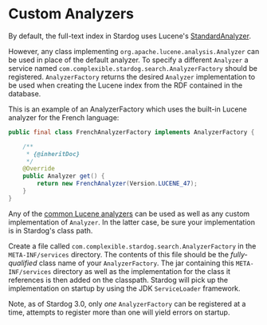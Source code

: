 # Custom Analyzers

By default, the full-text index in Stardog uses Lucene's
[StandardAnalyzer](https://lucene.apache.org/core/4_7_2/analyzers-common/org/apache/lucene/analysis/standard/StandardAnalyzer.html).

However, any class implementing `org.apache.lucene.analysis.Analyzer` can be used in place of the default analyzer. To
specify a different `Analyzer` a service named `com.complexible.stardog.search.AnalyzerFactory` should be registered.
`AnalyzerFactory` returns the desired `Analyzer` implementation to be used when creating the Lucene index from the
RDF contained in the database.

This is an example of an AnalyzerFactory which uses the built-in Lucene analyzer for the French language:

```java
public final class FrenchAnalyzerFactory implements AnalyzerFactory {

	/**
	 * {@inheritDoc}
	 */
	@Override
	public Analyzer get() {
		return new FrenchAnalyzer(Version.LUCENE_47);
	}
}
```


Any of the [common Lucene analyzers](https://lucene.apache.org/core/4_7_2/analyzers-common/index.html) can be used as
well as any custom implementation of `Analyzer`.  In the latter case, be sure your implementation is in Stardog's
class path.

Create a file called `com.complexible.stardog.search.AnalyzerFactory` in the `META-INF/services` directory.
The contents of this file should be the *fully-qualified* class name of your `AnalyzerFactory`.  The
jar containing this `META-INF/services` directory as well as the implementation for the class it references is then
added on the classpath. Stardog will pick up the implementation on startup by using the JDK `ServiceLoader` framework.

Note, as of Stardog 3.0, only *one* `AnalyzerFactory` can be registered at a time, attempts to register more than one
will yield errors on startup.
